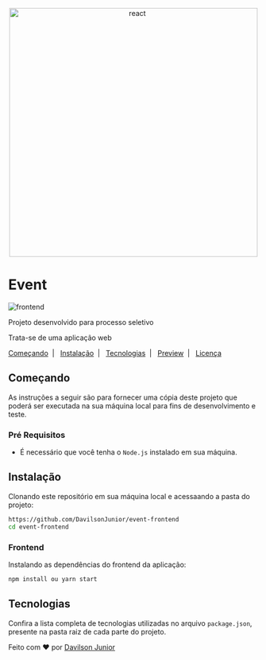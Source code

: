 <p align="center">
    <img alt="react" title="#react" src="https://media3.giphy.com/media/hUL5gdlvDgtRbOElZS/giphy.gif" width="500px" />
</p>

# Event
![frontend](https://user-images.githubusercontent.com/35976070/95284191-fe6f6680-0833-11eb-911d-afa0bebe2b98.png)

Projeto desenvolvido para processo seletivo

Trata-se de uma aplicação web
  
[Começando](#começando)&nbsp;&nbsp;|&nbsp;&nbsp;
[Instalação](#instalação)&nbsp;&nbsp;|&nbsp;&nbsp;
[Tecnologias](#tecnologias)&nbsp;&nbsp;|&nbsp;&nbsp;
[Preview](#preview)&nbsp;&nbsp;|&nbsp;&nbsp;
[Licença](#licença)  

## Começando
As instruções a seguir são para fornecer uma cópia deste projeto que poderá ser executada na sua máquina local para fins de desenvolvimento e teste.

### Pré Requisitos

* É necessário que você tenha o `Node.js` instalado em sua máquina. 

## Instalação

Clonando este repositório em sua máquina local e acessaando a pasta do projeto:

```bash
https://github.com/DavilsonJunior/event-frontend
cd event-frontend
```

### Frontend

Instalando as dependências do frontend da aplicação:

```bash
npm install ou yarn start
```

## Tecnologias

Confira a lista completa de tecnologias utilizadas no arquivo `package.json`, presente na pasta raiz de cada parte do projeto.

Feito com ♥ por [Davilson Junior](https://www.linkedin.com/in/davilson-paulino-da-cunha-junior-23029315a/)
